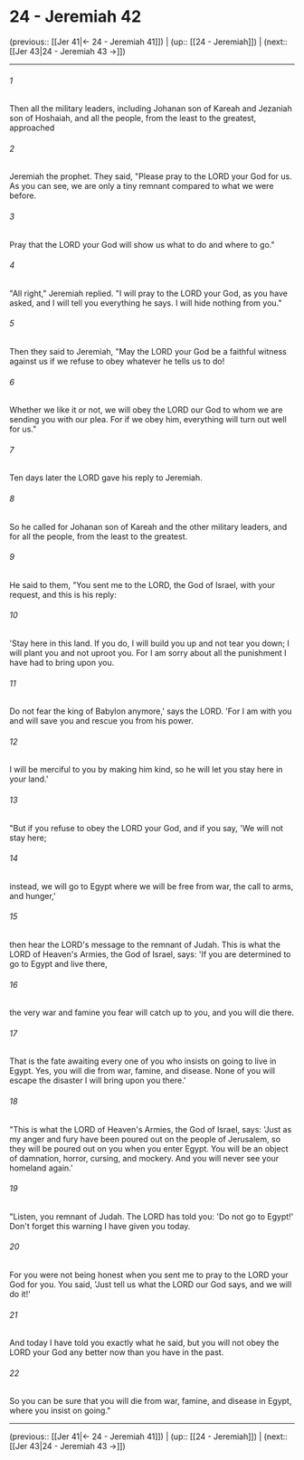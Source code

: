 # 24 - Jeremiah 42

(previous:: [[Jer 41|← 24 - Jeremiah 41]]) | (up:: [[24 - Jeremiah]]) | (next:: [[Jer 43|24 - Jeremiah 43 →]])

***


###### 1 
Then all the military leaders, including Johanan son of Kareah and Jezaniah son of Hoshaiah, and all the people, from the least to the greatest, approached 

###### 2 
Jeremiah the prophet. They said, "Please pray to the LORD your God for us. As you can see, we are only a tiny remnant compared to what we were before. 

###### 3 
Pray that the LORD your God will show us what to do and where to go." 

###### 4 
"All right," Jeremiah replied. "I will pray to the LORD your God, as you have asked, and I will tell you everything he says. I will hide nothing from you." 

###### 5 
Then they said to Jeremiah, "May the LORD your God be a faithful witness against us if we refuse to obey whatever he tells us to do! 

###### 6 
Whether we like it or not, we will obey the LORD our God to whom we are sending you with our plea. For if we obey him, everything will turn out well for us." 

###### 7 
Ten days later the LORD gave his reply to Jeremiah. 

###### 8 
So he called for Johanan son of Kareah and the other military leaders, and for all the people, from the least to the greatest. 

###### 9 
He said to them, "You sent me to the LORD, the God of Israel, with your request, and this is his reply: 

###### 10 
'Stay here in this land. If you do, I will build you up and not tear you down; I will plant you and not uproot you. For I am sorry about all the punishment I have had to bring upon you. 

###### 11 
Do not fear the king of Babylon anymore,' says the LORD. 'For I am with you and will save you and rescue you from his power. 

###### 12 
I will be merciful to you by making him kind, so he will let you stay here in your land.' 

###### 13 
"But if you refuse to obey the LORD your God, and if you say, 'We will not stay here; 

###### 14 
instead, we will go to Egypt where we will be free from war, the call to arms, and hunger,' 

###### 15 
then hear the LORD's message to the remnant of Judah. This is what the LORD of Heaven's Armies, the God of Israel, says: 'If you are determined to go to Egypt and live there, 

###### 16 
the very war and famine you fear will catch up to you, and you will die there. 

###### 17 
That is the fate awaiting every one of you who insists on going to live in Egypt. Yes, you will die from war, famine, and disease. None of you will escape the disaster I will bring upon you there.' 

###### 18 
"This is what the LORD of Heaven's Armies, the God of Israel, says: 'Just as my anger and fury have been poured out on the people of Jerusalem, so they will be poured out on you when you enter Egypt. You will be an object of damnation, horror, cursing, and mockery. And you will never see your homeland again.' 

###### 19 
"Listen, you remnant of Judah. The LORD has told you: 'Do not go to Egypt!' Don't forget this warning I have given you today. 

###### 20 
For you were not being honest when you sent me to pray to the LORD your God for you. You said, 'Just tell us what the LORD our God says, and we will do it!' 

###### 21 
And today I have told you exactly what he said, but you will not obey the LORD your God any better now than you have in the past. 

###### 22 
So you can be sure that you will die from war, famine, and disease in Egypt, where you insist on going."

***

(previous:: [[Jer 41|← 24 - Jeremiah 41]]) | (up:: [[24 - Jeremiah]]) | (next:: [[Jer 43|24 - Jeremiah 43 →]])
